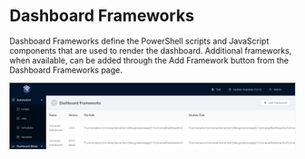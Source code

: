 # Dashboard Frameworks

Dashboard Frameworks define the PowerShell scripts and JavaScript components that are used to render the dashboard. Additional frameworks, when available, can be added through the Add Framework button from the Dashboard Frameworks page. 

![](../.gitbook/assets/image%20%2824%29.png)

